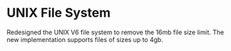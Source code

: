 # UNIX File System
 Redesigned the UNIX V6 file system to remove the 16mb file size limit. The new implementation supports files of sizes up to 4gb.
